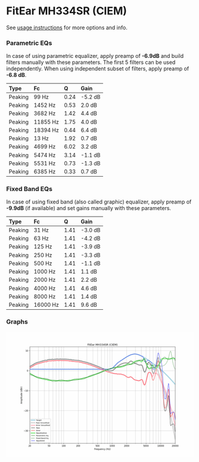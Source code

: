 # FitEar MH334SR (CIEM)
See [usage instructions](https://github.com/jaakkopasanen/AutoEq#usage) for more options and info.

### Parametric EQs
In case of using parametric equalizer, apply preamp of **-6.9dB** and build filters manually
with these parameters. The first 5 filters can be used independently.
When using independent subset of filters, apply preamp of **-6.8 dB**.

| Type    | Fc       |    Q | Gain    |
|:--------|:---------|:-----|:--------|
| Peaking | 99 Hz    | 0.24 | -5.2 dB |
| Peaking | 1452 Hz  | 0.53 | 2.0 dB  |
| Peaking | 3682 Hz  | 1.42 | 4.4 dB  |
| Peaking | 11855 Hz | 1.75 | 4.0 dB  |
| Peaking | 18394 Hz | 0.44 | 6.4 dB  |
| Peaking | 13 Hz    | 1.92 | 0.7 dB  |
| Peaking | 4699 Hz  | 6.02 | 3.2 dB  |
| Peaking | 5474 Hz  | 3.14 | -1.1 dB |
| Peaking | 5531 Hz  | 0.73 | -1.3 dB |
| Peaking | 6385 Hz  | 0.33 | 0.7 dB  |

### Fixed Band EQs
In case of using fixed band (also called graphic) equalizer, apply preamp of **-9.9dB**
(if available) and set gains manually with these parameters.

| Type    | Fc       |    Q | Gain    |
|:--------|:---------|:-----|:--------|
| Peaking | 31 Hz    | 1.41 | -3.0 dB |
| Peaking | 63 Hz    | 1.41 | -4.2 dB |
| Peaking | 125 Hz   | 1.41 | -3.9 dB |
| Peaking | 250 Hz   | 1.41 | -3.3 dB |
| Peaking | 500 Hz   | 1.41 | -1.1 dB |
| Peaking | 1000 Hz  | 1.41 | 1.1 dB  |
| Peaking | 2000 Hz  | 1.41 | 2.2 dB  |
| Peaking | 4000 Hz  | 1.41 | 4.6 dB  |
| Peaking | 8000 Hz  | 1.41 | 1.4 dB  |
| Peaking | 16000 Hz | 1.41 | 9.6 dB  |

### Graphs
![](./FitEar%20MH334SR%20(CIEM).png)